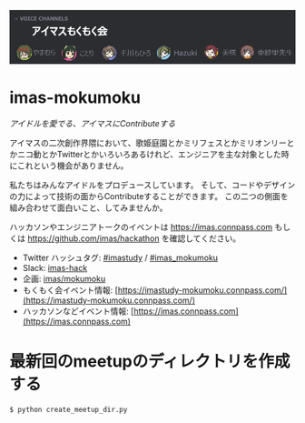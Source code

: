 ![header-image](/assets/images/Header.V4.png)

# imas-mokumoku

*アイドルを愛でる、アイマスにContributeする*

アイマスの二次創作界隈において、歌姫庭園とかミリフェスとかミリオンリーとかニコ動とかTwitterとかいろいろあるけれど、エンジニアを主な対象とした時にこれという機会がありません。

私たちはみんなアイドルをプロデュースしています。 そして、コードやデザインの力によって技術の面からContributeすることができます。 この二つの側面を組み合わせて面白いこと、してみませんか。

ハッカソンやエンジニアトークのイベントは https://imas.connpass.com もしくは https://github.com/imas/hackathon を確認してください。

- Twitter ハッシュタグ: [\#imastudy](https://twitter.com/hashtag/imastudy?f=tweets&vertical=default) / [\#imas\_mokumoku](https://twitter.com/hashtag/imas_mokumoku?f=tweets&vertical=default)
- Slack: [imas-hack](https://imas-hack.herokuapp.com)
- 企画: [imas/mokumoku](https://github.com/imas/mokumoku)
- もくもく会イベント情報: [https://imastudy-mokumoku.connpass.com/](https://imastudy-mokumoku.connpass.com/)
- ハッカソンなどイベント情報: [https://imas.connpass.com](https://imas.connpass.com)

# 最新回のmeetupのディレクトリを作成する

```sh
$ python create_meetup_dir.py
```

